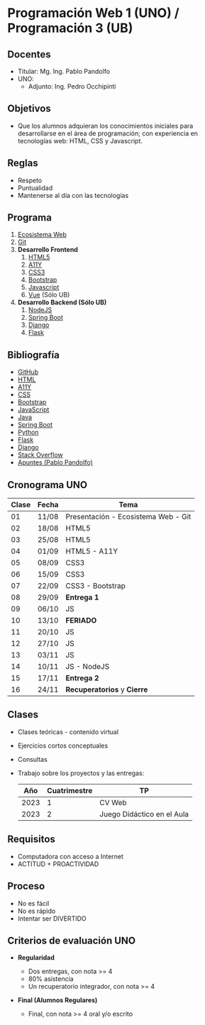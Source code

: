 # Programación Web 1 (UNO) / Programación 3 (UB)

## Docentes

* Titular: Mg. Ing. Pablo Pandolfo
* UNO:
  * Adjunto: Ing. Pedro Occhipinti

## Objetivos

* Que los alumnos adquieran los conocimientos iniciales para desarrollarse en el área de programación; con experiencia en tecnologías web: HTML, CSS y Javascript.

## Reglas

* Respeto
* Puntualidad
* Mantenerse al día con las tecnologías

## Programa

1. [Ecosistema Web](doc/intro.md)
1. [Git](doc/git.md)
1. **Desarrollo Frontend**
     1. [HTML5](doc/html5.md)
     1. [A11Y](https://github.com/ppandomail/a11y)
     1. [CSS3](doc/css3.md)
     1. [Bootstrap](doc/bootstrap.md)
     1. [Javascript](doc/js.md)
     1. [Vue](doc/vue.md) (Sólo UB)
1. **Desarrollo Backend (Sólo UB)**
     1. [NodeJS](doc/nodejs.md)
     1. [Spring Boot](doc/spring-boot.md)
     1. [Django](doc/django.md)
     1. [Flask](doc/flask.md)

## Bibliografía

* [GitHub](https://docs.github.com/en/get-started/quickstart/hello-world)
* [HTML](https://developer.mozilla.org/es/docs/Web/HTML)
* [A11Y](https://www.w3.org/WAI/)
* [CSS](https://developer.mozilla.org/es/docs/Web/CSS)
* [Bootstrap](https://getbootstrap.com)
* [JavaScript](https://developer.mozilla.org/es/docs/Web/JavaScript/Reference)
* [Java](https://docs.oracle.com/javaee/7/index.html)
* [Spring Boot](https://spring.io/projects/spring-boot)
* [Python](https://www.python.org)
* [Flask](https://flask-es.readthedocs.io)
* [Django](https://www.djangoproject.com)
* [Stack Overflow](https://es.stackoverflow.com)
* [Apuntes (Pablo Pandolfo)](doc/)

## Cronograma UNO

| **Clase** | **Fecha** | **Tema** |
| -- | -- | -- |
| 01 | 11/08 | Presentación - Ecosistema Web - Git |
| 02 | 18/08 | HTML5 |
| 03 | 25/08 | HTML5 |
| 04 | 01/09 | HTML5 - A11Y |
| 05 | 08/09 | CSS3 |
| 06 | 15/09 | CSS3 |
| 07 | 22/09 | CSS3 - Bootstrap |
| 08 | 29/09 | **Entrega 1** |
| 09 | 06/10 | JS |
| 10 | 13/10 | **FERIADO** |
| 11 | 20/10 | JS |
| 12 | 27/10 | JS |
| 13 | 03/11 | JS |
| 14 | 10/11 | JS - NodeJS |
| 15 | 17/11 | **Entrega 2** |
| 16 | 24/11 | **Recuperatorios** y **Cierre** |

## Clases

* Clases teóricas - contenido virtual
* Ejercicios cortos conceptuales
* Consultas
* Trabajo sobre los proyectos y las entregas:

  | Año | Cuatrimestre | TP |
  | -- | -- | -- |
  | 2023 | 1 | CV Web |
  | 2023 | 2 | Juego Didáctico en el Aula |

## Requisitos

* Computadora con acceso a Internet
* ACTITUD + PROACTIVIDAD

## Proceso

* No es fácil
* No es rápido
* Intentar ser DIVERTIDO

## Criterios de evaluación UNO

* **Regularidad**
  * Dos entregas, con nota >= 4
  * 80% asistencia
  * Un recuperatorio integrador, con nota >= 4

* **Final (Alumnos Regulares)**
  * Final, con nota >= 4 oral y/o escrito
